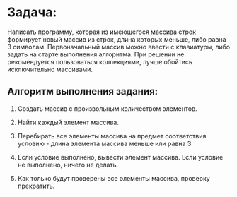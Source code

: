 # Задача:
Написать программу, которая из имеющегося массива строк формирует новый массив из строк, длина которых меньше, либо равна 3 символам. Первоначальный массив можно ввести с клавиатуры, либо задать на старте выполнения алгоритма. При решении не рекомендуется пользоваться коллекциями, лучше обойтись исключительно массивами.

## Алгоритм выполнения задания:

1. Создать массив с произвольным количеством элементов.

2. Найти каждый элемент массива.

3. Перебирать все элементы массива на предмет соответствия условию - длина элемента массива меньше или равна 3.

4. Если условие выполнено, вывести элемент массива. Если условие не выполнено, ничего не делать.

5. Как только будут проверены все элементы массива, проверку прекратить.